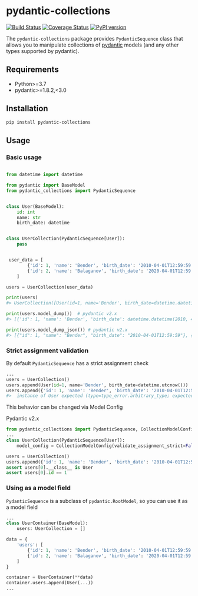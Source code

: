 # pydantic-collections

[![Build Status](https://app.travis-ci.com/romis2012/pydantic-collections.svg?branch=master)](https://app.travis-ci.com/romis2012/pydantic-collections)
[![Coverage Status](https://coveralls.io/repos/github/romis2012/pydantic-collections/badge.svg?branch=master&_=x)](https://coveralls.io/github/romis2012/pydantic-collections?branch=master)
[![PyPI version](https://badge.fury.io/py/pydantic-collections.svg)](https://badge.fury.io/py/pydantic-collections)

The `pydantic-collections` package provides `PydanticSequence` class that allows you
to manipulate collections of [pydantic](https://github.com/samuelcolvin/pydantic) models
(and any other types supported by pydantic).

## Requirements

- Python>=3.7
- pydantic>=1.8.2,<3.0

## Installation

```bash
pip install pydantic-collections
```

## Usage

### Basic usage

```python

from datetime import datetime

from pydantic import BaseModel
from pydantic_collections import PydanticSequence


class User(BaseModel):
    id: int
    name: str
    birth_date: datetime


class UserCollection(PydanticSequence[User]):
    pass


 user_data = [
        {'id': 1, 'name': 'Bender', 'birth_date': '2010-04-01T12:59:59'},
        {'id': 2, 'name': 'Balaganov', 'birth_date': '2020-04-01T12:59:59'},
    ]

users = UserCollection(user_data)

print(users)
#> UserCollection([User(id=1, name='Bender', birth_date=datetime.datetime(2010, 4, 1, 12, 59, 59)), User(id=2, name='Balaganov', birth_date=datetime.datetime(2020, 4, 1, 12, 59, 59))])

print(users.model_dump())  # pydantic v2.x
#> [{'id': 1, 'name': 'Bender', 'birth_date': datetime.datetime(2010, 4, 1, 12, 59, 59)}, {'id': 2, 'name': 'Balaganov', 'birth_date': datetime.datetime(2020, 4, 1, 12, 59, 59)}]

print(users.model_dump_json()) # pydantic v2.x
#> [{"id": 1, "name": "Bender", "birth_date": "2010-04-01T12:59:59"}, {"id": 2, "name": "Balaganov", "birth_date": "2020-04-01T12:59:59"}]
```

### Strict assignment validation

By default `PydanticSequence` has a strict assignment check

```python
...
users = UserCollection()
users.append(User(id=1, name='Bender', birth_date=datetime.utcnow()))  # OK
users.append({'id': 1, 'name': 'Bender', 'birth_date': '2010-04-01T12:59:59'})
#>  instance of User expected (type=type_error.arbitrary_type; expected_arbitrary_type=User)
```

This behavior can be changed via Model Config

Pydantic v2.x

```python
from pydantic_collections import PydanticSequence, CollectionModelConfig
...
class UserCollection(PydanticSequence[User]):
    model_config = CollectionModelConfig(validate_assignment_strict=False)
```

```python
users = UserCollection()
users.append({'id': 1, 'name': 'Bender', 'birth_date': '2010-04-01T12:59:59'})  # OK
assert users[0].__class__ is User
assert users[0].id == 1
```

### Using as a model field

`PydanticSequence` is a subclass of `pydantic.RootModel`, so you can use it as a model
field

```python
...
class UserContainer(BaseModel):
    users: UserCollection = []

data = {
    'users': [
        {'id': 1, 'name': 'Bender', 'birth_date': '2010-04-01T12:59:59'},
        {'id': 2, 'name': 'Balaganov', 'birth_date': '2020-04-01T12:59:59'},
    ]
}

container = UserContainer(**data)
container.users.append(User(...))
...
```
